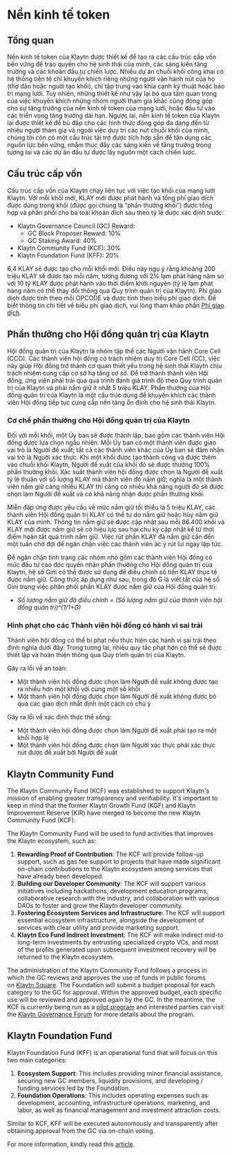 # Nền kinh tế token

## Tổng quan <a id="overview"></a>

Nền kinh tế token của Klaytn được thiết kế để tạo ra các cấu trúc cấp vốn bền vững để trao quyền cho hệ sinh thái của mình, các sáng kiến tăng trường và các khoản đầu tư chiến lược. Nhiều dự án chuỗi khối công khai có hệ thống tiền tệ chỉ khuyến khích riêng những người vận hành nút của họ (thợ đào hoặc người tạo khối), chỉ tập trung vào khía cạnh kỹ thuật hoặc bảo trì mạng lưới. Tuy nhiên, những thiết kế như vậy lại bỏ qua tầm quan trọng của việc khuyến khích những nhóm người tham gia khác cũng đóng góp cho sự tăng trưởng của nền kinh tế token của mạng lưới, hoặc đầu tư vào các triển vọng tăng trưởng dài hạn. Ngược lại, nền kinh tế token của Klaytn lại được thiết kế để bù đắp cho các hình thức đóng góp đa dạng đến từ nhiều người tham gia và ngoài việc duy trì các nút chuỗi khối của mình, chúng tôi còn có một cấu trúc tài trợ được tích hợp sẵn để tận dụng các nguồn lực bền vững, nhằm thúc đẩy các sáng kiến về tăng trưởng trong tương lai và các dự án đầu tư được lấy nguồn một cách chiến lược.

## Cấu trúc cấp vốn <a id="funding-structure"></a>

Cấu trúc cấp vốn của Klaytn chạy liên tục với việc tạo khối của mạng lưới Klaytn. Với mỗi khối mới, KLAY mới được phát hành và tổng phí giao dịch được dùng trong khối (được gọi chung là “phần thưởng khối”) được tổng hợp và phân phối cho ba toài khoản đích sau theo tỷ lệ được xác định trước:

- Klaytn Governance Council (GC) Reward:
  - GC Block Proposer Reward: 10%
  - GC Staking Award: 40%
- Klaytn Community Fund (KCF): 30%
- Klaytn Foundation Fund (KFF): 20%

6,4 KLAY sẽ được tạo cho mỗi khối mới. Điều này ngụ ý rằng khoảng 200 triệu KLAY sẽ được tạo mỗi năm, tương đương với 2% lạm phát hàng năm so với 10 tỷ KLAY được phát hành vào thời điểm khởi nguyên (tỷ lệ lạm phát hàng năm có thể thay đổi thông qua Quy trình quản trị của Klaytn). Phí giao dịch được tính theo mỗi OPCODE và được tính theo biểu phí giao dịch. Để biết thông tin chi tiết về biểu phí giao dịch, vui lòng tham khảo phần [Phí giao dịch](./transaction-fees.md).

## Phần thưởng cho Hội đồng quản trị của Klaytn <a id="klaytn-governance-council-reward"></a>

Hội đồng quản trị của Klaytn là nhóm tập thể các Người vận hành Core Cell (CCO). Các thành viên hội đồng có trách nhiệm duy trì Core Cell (CC), việc này giúp Hội đồng trở thành cơ quan thiết yếu trong hệ sinh thái Klaytn chịu trách nhiệm cung cấp cơ sở hạ tầng cơ sở. Để trở thành thành viên Hội đồng, ứng viên phải trải qua quá trình đánh giá trình độ theo Quy trình quản trị của Klaytn và phải nắm giữ ít nhất 5 triệu KLAY. Phần thưởng của Hội đồng quản trị của Klaytn là một cấu trúc dùng để khuyến khích các thành viên Hội đồng tiếp tục cung cấp nền tảng ổn định cho hệ sinh thái Klaytn.

### Cơ chế phần thưởng cho Hội đồng quản trị của Klaytn <a id="klaytn-governance-council-reward-mechanism"></a>

Đối với mỗi khối, một Ủy ban sẽ được thành lập, bao gồm các thành viên Hội đồng được lựa chọn ngẫu nhiên. Mỗi Ủy ban có một thành viên được giao vai trò là Người đề xuất; tất cả các thành viên khác của Ủy ban sẽ đảm nhận vai trò là Người xác thực. Khi một khối được tạo thành công và được thêm vào chuỗi khối Klaytn, Người đề xuất của khối đó sẽ được thưởng 100% phần thưởng khối. Xác suất thành viên hội đồng được chọn là Người đề xuất tỷ lệ thuận với số lượng KLAY mà thành viên đó nắm giữ; nghĩa là một thành viên nắm giữ càng nhiều KLAY thì càng có nhiều khả năng người đó sẽ được chọn làm Người đề xuất và có khả năng nhận được phần thưởng khối.

Miễn đáp ứng được yêu cầu về mức nắm giữ tối thiểu là 5 triệu KLAY, các thành viên Hội đồng quản trị KLAY có thể tự do nắm giữ hoặc hủy nắm giữ KLAY của mình. Thông tin nắm giữ sẽ được cập nhật sau mỗi 86.400 khối và KLAY mới được nắm giữ sẽ có hiệu lực sau hai chu kỳ cập nhật kể từ thời điểm hoàn tất quá trình nắm giữ. Việc rút phần KLAY đã nắm giữ cần đến một tuần chờ đợi để ngăn chặn việc các thành viên ác ý rút lui ngay lập tức.

Để ngăn chặn tình trạng các nhóm nhỏ gồm các thành viên Hội đồng có mức đầu tư cao độc quyền nhận phần thưởng cho Hội đồng quản trị của Klaytn, hệ số Gini có thể được sử dụng để điều chỉnh số tiền KLAY thực tế được nắm giữ. Công thức áp dụng như sau, trong đó G là viết tắt của hệ số Gini trong việc phân phối phần KLAY được nắm giữ của Hội đồng quản trị:

- _Số lượng nắm giữ đã điều chỉnh = (Số lượng nắm giữ của thành viên hội đồng quản trị)^(1/1+G)_

### Hình phạt cho các Thành viên hội đồng có hành vi sai trái <a id="penalty-for-misbehaving-council-members"></a>

Thành viên hội đồng có thể bị phạt nếu thực hiện các hành vi sai trái theo định nghĩa dưới đây. Trong tương lai, nhiều quy tắc phạt hơn có thể sẽ được thiết lập và hoàn thiện thông qua Quy trình quản trị của Klaytn.

Gây ra lỗi về an toàn:

- Một thành viên hội đồng được chọn làm Người đề xuất không được tạo ra nhiều hơn một khối với cùng một số khối
- Một thành viên hội đồng được chọn làm Người đề xuất không được bỏ qua các giao dịch nhất định một cách có chủ ý

Gây ra lỗi về xác định thực thể sống:

- Một thành viên hội đồng được chọn làm Người đề xuất phải tạo ra một khối hợp lệ
- Một thành viên hội đồng được chọn làm Người xác thực phải xác thực nút được đề xuất bởi Người đề xuất

## Klaytn Community Fund <a id="klaytn-community-fund"></a>

The Klaytn Community Fund (KCF) was established to support Klaytn's mission of enabling greater transparency and verifiability. It's important to keep in mind that the former Klaytn Growth Fund (KGF) and Klaytn Improvement Reserve (KIR) have merged to become the new Klaytn Community Fund (KCF).

The Klaytn Community Fund will be used to fund activities that improves the Klaytn ecosystem, such as:

1. **Rewarding Proof of Contribution**: The KCF will provide follow-up support, such as gas fee support to projects that have made significant on-chain contributions to the Klaytn ecosystem among services that have already been developed.
2. **Building our Developer Community**: The KCF will support various initiatives including hackathons, development education programs, collaborative research with the industry, and collaboration with various DAOs to foster and grow the Klaytn developer community.
3. **Fostering Ecosystem Services and Infrastructure**: The KCF will support essential ecosystem infrastructure, alongside the development of services with clear utility and provide marketing support.
4. **Klaytn Eco Fund Indirect Investment**: The KCF will make indirect mid-to long-term investments by entrusting specialized crypto VCs, and most of the profits generated upon subsequent investment recovery will be returned to the Klaytn ecosystem.

The administration of the Klaytn Community Fund follows a process in which the GC reviews and approves the use of funds in public forums on [Klaytn Square](https://square.klaytn.foundation/Home). The Foundation will submit a budget proposal for each category to the GC for approval. Within the approved budget, each specific use will be reviewed and approved again by the GC. In the meantime, the KCF is currently being run as a [pilot program](https://klaytn.foundation/kcf-grant-pilot/) and interested parties can visit the [Klaytn Governance Forum](https://govforum.klaytn.foundation/t/operational-procedures-of-the-kcf-grant-program-pilot/288) for more details about the program.

## Klaytn Foundation Fund <a id="klaytn-foundation-fund"></a>

Klaytn Foundation Fund (KFF) is an operational fund that will focus on this two main categories:

1. **Ecosystem Support**: This includes providing minor financial assistance, securing new GC members, liquidity provisions, and developing / funding services led by the Foundation.
2. **Foundation Operations**: This includes operating expenses such as development, accounting, infrastructure operations, marketing, and labor, as well as financial management and investment attraction costs.

Similar to KCF, KFF will be executed autonomously and transparently after obtaining approval from the GC via on-chain voting.

For more information, kindly read this [article](https://medium.com/klaytn/klaytn-tokenomics-optimization-governance-proposal-securing-a-sustainable-verifiable-token-1efd2a49b04e).
